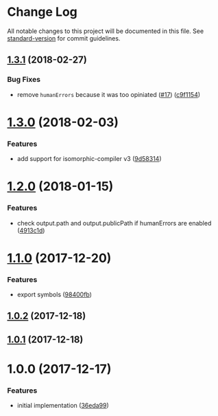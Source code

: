 # Change Log

All notable changes to this project will be documented in this file. See [standard-version](https://github.com/conventional-changelog/standard-version) for commit guidelines.

<a name="1.3.1"></a>
## [1.3.1](https://github.com/moxystudio/webpack-isomorphic-compiler-reporter/compare/v1.3.0...v1.3.1) (2018-02-27)


### Bug Fixes

* remove `humanErrors` because it was too opiniated ([#17](https://github.com/moxystudio/webpack-isomorphic-compiler-reporter/issues/17)) ([c9f1154](https://github.com/moxystudio/webpack-isomorphic-compiler-reporter/commit/c9f1154))



<a name="1.3.0"></a>
# [1.3.0](https://github.com/moxystudio/webpack-isomorphic-compiler-reporter/compare/v1.2.0...v1.3.0) (2018-02-03)


### Features

* add support for isomorphic-compiler v3 ([9d58314](https://github.com/moxystudio/webpack-isomorphic-compiler-reporter/commit/9d58314))



<a name="1.2.0"></a>
# [1.2.0](https://github.com/moxystudio/webpack-isomorphic-compiler-reporter/compare/v1.1.0...v1.2.0) (2018-01-15)


### Features

* check output.path and output.publicPath if humanErrors are enabled ([4913c1d](https://github.com/moxystudio/webpack-isomorphic-compiler-reporter/commit/4913c1d))



<a name="1.1.0"></a>
# [1.1.0](https://github.com/moxystudio/webpack-isomorphic-compiler-reporter/compare/v1.0.2...v1.1.0) (2017-12-20)


### Features

* export symbols ([98400fb](https://github.com/moxystudio/webpack-isomorphic-compiler-reporter/commit/98400fb))



<a name="1.0.2"></a>
## [1.0.2](https://github.com/moxystudio/webpack-isomorphic-compiler-reporter/compare/v1.0.1...v1.0.2) (2017-12-18)



<a name="1.0.1"></a>
## [1.0.1](https://github.com/moxystudio/webpack-isomorphic-compiler-reporter/compare/v1.0.0...v1.0.1) (2017-12-18)



<a name="1.0.0"></a>
# 1.0.0 (2017-12-17)


### Features

* initial implementation ([36eda99](https://github.com/moxystudio/webpack-isomorphic-compiler-reporter/commit/36eda99))
